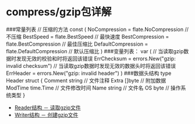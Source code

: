 # compress/gzip包详解

###常量列表
	// 压缩的方法
	const (
    	NoCompression      = flate.NoCompression	// 不压缩
    	BestSpeed          = flate.BestSpeed	// 最快速度
    	BestCompression    = flate.BestCompression	// 最佳压缩比
    	DefaultCompression = flate.DefaultCompression	// 默认压缩比
	)
###变量列表：
	var (
		// 当读取gzip数据时发现无效的校验和时将返回该错误
    ErrChecksum = errors.New("gzip: invalid checksum")
    	// 当读取gzip数据时发现无效的数据头时将返回该错误
    ErrHeader = errors.New("gzip: invalid header")
	)
###数据头结构
	type Header struct {
    	Comment string    // 文件注释
    	Extra   []byte    // 附加数据
    	ModTime time.Time // 文件修改时间
    	Name    string    // 文件名
    	OS      byte      // 操作系统类型
	}
	
*	[Reader结构 － 读取gzip文件](Reader.md)
*	[Writer结构 － 创建gzip文件](Writer.md)
